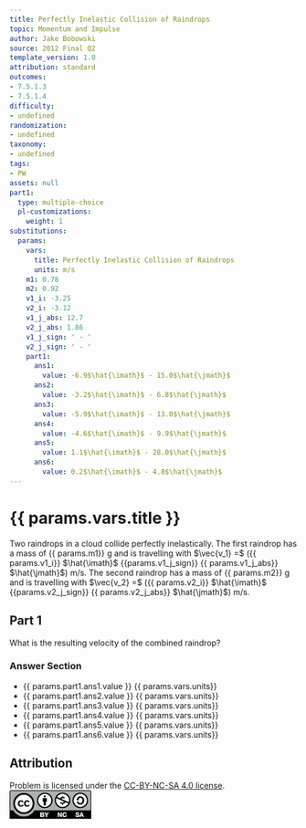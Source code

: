 ```yaml
---
title: Perfectly Inelastic Collision of Raindrops
topic: Momentum and Impulse
author: Jake Bobowski
source: 2012 Final Q2
template_version: 1.0
attribution: standard
outcomes:
- 7.5.1.3
- 7.5.1.4
difficulty:
- undefined
randomization:
- undefined
taxonomy:
- undefined
tags:
- PW
assets: null
part1:
  type: multiple-choice
  pl-customizations:
    weight: 1
substitutions:
  params:
    vars:
      title: Perfectly Inelastic Collision of Raindrops
      units: m/s
    m1: 0.78
    m2: 0.92
    v1_i: -3.25
    v2_i: -3.12
    v1_j_abs: 12.7
    v2_j_abs: 1.86
    v1_j_sign: ' - '
    v2_j_sign: ' - '
    part1:
      ans1:
        value: -6.9$\hat{\imath}$ - 15.0$\hat{\jmath}$
      ans2:
        value: -3.2$\hat{\imath}$ - 6.8$\hat{\jmath}$
      ans3:
        value: -5.9$\hat{\imath}$ - 13.0$\hat{\jmath}$
      ans4:
        value: -4.6$\hat{\imath}$ - 9.9$\hat{\jmath}$
      ans5:
        value: 1.1$\hat{\imath}$ - 28.0$\hat{\jmath}$
      ans6:
        value: 0.2$\hat{\imath}$ - 4.8$\hat{\jmath}$
---
```

# {{ params.vars.title }}
Two raindrops in a cloud collide perfectly inelastically. The first raindrop has a mass of {{ params.m1}} g and is travelling with $\vec{v_1} =$ ({{ params.v1_i}} $\hat{\imath}$ {{params.v1_j_sign}} {{ params.v1_j_abs}} $\hat{\jmath}$) m/s.
The second raindrop has a mass of {{ params.m2}} g and is travelling with $\vec{v_2} =$ ({{ params.v2_i}} $\hat{\imath}$ {{params.v2_j_sign}} {{ params.v2_j_abs}} $\hat{\jmath}$) m/s.

## Part 1

What is the resulting velocity of the combined raindrop?

### Answer Section

- {{ params.part1.ans1.value }} {{ params.vars.units}}
- {{ params.part1.ans2.value }} {{ params.vars.units}}
- {{ params.part1.ans3.value }} {{ params.vars.units}}
- {{ params.part1.ans4.value }} {{ params.vars.units}}
- {{ params.part1.ans5.value }} {{ params.vars.units}}
- {{ params.part1.ans6.value }} {{ params.vars.units}}

## Attribution

Problem is licensed under the [CC-BY-NC-SA 4.0 license](https://creativecommons.org/licenses/by-nc-sa/4.0/).<br> ![The Creative Commons 4.0 license requiring attribution-BY, non-commercial-NC, and share-alike-SA license.](https://raw.githubusercontent.com/firasm/bits/master/by-nc-sa.png)